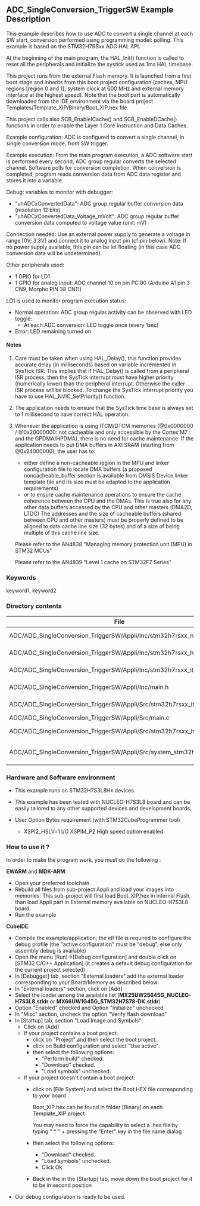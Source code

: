 ## <b>ADC_SingleConversion_TriggerSW Example Description</b>

This example describes how to use ADC to convert a single channel at each SW start, 
conversion performed using programming model: polling.
This example is based on the STM32H7RSxx ADC HAL API.

At the beginning of the main program, the HAL_Init() function is called to reset
all the peripherals and initialize the systick used as 1ms HAL timebase.

This project runs from the external Flash memory. It is launched from a first boot stage and inherits from this boot project
configuration (caches, MPU regions [region 0 and 1], system clock at 600 MHz and external memory interface at the highest speed).
Note that the boot part is automatically downloaded from the IDE environment via the board project Templates/Template_XIP/Binary/Boot_XIP.hex file.

This project calls also SCB_EnableICache() and SCB_EnableDCache() functions in order to enable
the Layer 1 Core Instruction and Data Caches.

Example configuration:
ADC is configured to convert a single channel, in single conversion mode,
from SW trigger.

Example execution:
From the main program execution, a ADC software start is performed
every second, ADC group regular converts the selected channel.
Software polls for conversion completion.
When conversion is completed, program reads conversion data from ADC data register
and stores it into a variable.

Debug: variables to monitor with debugger:

- "uhADCxConvertedData": ADC group regular buffer conversion data (resolution 12 bits)
- "uhADCxConvertedData_Voltage_mVolt": ADC group regular buffer conversion data computed to voltage value (unit: mV)

Connection needed:
Use an external power supply to generate a voltage in range [0V; 3.3V]
and connect it to analog input pin (cf pin below).
Note: If no power supply available, this pin can be let floating (in this case
      ADC conversion data will be undetermined).

Other peripherals used:

- 1 GPIO for LD1
- 1 GPIO for analog input: ADC channel 10 on pin PC.00 (Arduino A1 pin 3 CN9, Morpho PIN 38 CN11)

LD1 is used to monitor program execution status:

- Normal operation: ADC group regular activity can be observed with LED toggle:
  - At each ADC conversion: LED toggle once (every 1sec)
- Error: LED remaining turned on

#### <b>Notes</b>

 1. Care must be taken when using HAL_Delay(), this function provides accurate delay (in milliseconds)
    based on variable incremented in SysTick ISR. This implies that if HAL_Delay() is called from
    a peripheral ISR process, then the SysTick interrupt must have higher priority (numerically lower)
    than the peripheral interrupt. Otherwise the caller ISR process will be blocked.
    To change the SysTick interrupt priority you have to use HAL_NVIC_SetPriority() function.

 2. The application needs to ensure that the SysTick time base is always set to 1 millisecond
    to have correct HAL operation.

 3. Whenever the application is using ITCM/DTCM memories (@0x0000000 / @0x20000000: not cacheable and only accessible
    by the Cortex M7 and the GPDMA/HPDMA), there is no need for cache maintenance.
    If the application needs to put DMA buffers in AXI SRAM (starting from @0x24000000), the user has to:
    - either define a non-cacheable region in the MPU and linker configuration file to locate DMA buffers
      (a proposed noncacheable_buffer section is available from CMSIS Device linker template file and its size must
      be adapted to the application requirements)
    - or to ensure cache maintenance operations to ensure the cache coherence between the CPU and the DMAs.
    This is true also for any other data buffers accessed by the CPU and other masters (DMA2D, LTDC)
    The addresses and the size of cacheable buffers (shared between CPU and other masters)
    must be properly defined to be aligned to data cache line size (32 bytes) and of a size of being multiple
    of this cache line size.

    Please refer to the AN4838 "Managing memory protection unit (MPU) in STM32 MCUs"

    Please refer to the AN4839 "Level 1 cache on STM32F7 Series"

### <b>Keywords</b>

keyword1, keyword2

### <b>Directory contents</b>

File | Description
 --- | ---
ADC/ADC_SingleConversion_TriggerSW/Appli/Inc/stm32h7rsxx_nucleo_conf.h    | BSP configuration file
ADC/ADC_SingleConversion_TriggerSW/Appli/Inc/stm32h7rsxx_hal_conf.h   | HAL configuration file
ADC/ADC_SingleConversion_TriggerSW/Appli/Inc/stm32h7rsxx_it.h         | Header for stm32h7rsxx_it.c
ADC/ADC_SingleConversion_TriggerSW/Appli/Inc/main.h                 | Header for main.c module
ADC/ADC_SingleConversion_TriggerSW/Appli/Src/stm32h7rsxx_it.c         | Interrupt handlers
ADC/ADC_SingleConversion_TriggerSW/Appli/Src/main.c                 | Main program
ADC/ADC_SingleConversion_TriggerSW/Appli/Src/stm32h7rsxx_hal_msp.c    | HAL MSP module
ADC/ADC_SingleConversion_TriggerSW/Appli/Src/system_stm32h7rsxx.c     | stm32h7rsxx system source file

### <b>Hardware and Software environment</b>

  - This example runs on STM32H7S3L8Hx devices.

  - This example has been tested with NUCLEO-H7S3L8 board and can be
    easily tailored to any other supported devices and development boards.

  - User Option Bytes requirement (with STM32CubeProgrammer tool)

    - XSPI2_HSLV=1     I/O XSPIM_P2 High speed option enabled

### <b>How to use it ?</b>

In order to make the program work, you must do the following :

**EWARM** and **MDK-ARM**:

 - Open your preferred toolchain
 - Rebuild all files from sub-project Appli and load your images into memories: This sub-project will first load Boot_XIP.hex in internal Flash,
   than load Appli part in External memory available on NUCLEO-H7S3L8 board.
 - Run the example

**CubeIDE**:

 - Compile the example/application; the elf file is required to configure the debug profile (the "active configuration" must be "debug", else only assembly debug is available)
 - Open the menu [Run]->[Debug configuration] and double click on  [STM32 C/C++ Application] (it creates a default debug configuration for the current project selected)
 - In [Debugger] tab, section "External  loaders" add the external loader corresponding to your Board/Memory as described below:
 - In "External loaders" section, click on [Add]
 - Select the loader among the available list (**MX25UW25645G_NUCLEO-H7S3L8.stldr** or **MX66UW1G45G_STM32H7S78-DK.stldr**)
 - Option "Enabled" checked and Option "Initialize" unchecked
 - In "Misc" section, uncheck the option "Verify flash download"
 - In [Startup] tab, section "Load Image and Symbols":
   - Click on [Add]
   - If your project contains a boot project:
     - click on "Project" and then select the boot project.
     - click on Build configuration and select "Use active".
     - then select the following options:
       - "Perform build" checked.
       - "Download" checked.
       - "Load symbols" unchecked.
   - If your project doesn't contain a boot project:
     - click on [File System] and select the Boot HEX file corresponding to your board

        Boot_XIP.hex can be found in folder [Binary] on each Template_XIP project

        You may need to force the capability to select a .hex file by typing " * " + pressing the "Enter" key in the file name dialog

     - then select the following options:
       - "Download"      checked.
       - "Load symbols" unchecked.
       - Click Ok
     - Back in the in the [Startup] tab, move down the boot project for it to be in second position
 - Our debug configuration is ready to be used.

